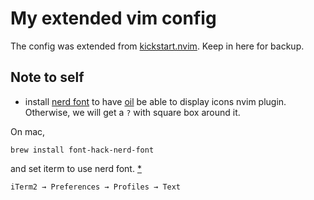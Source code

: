 # My extended vim config

The config was extended from [kickstart.nvim](https://github.com/nvim-lua/kickstart.nvim).
Keep in here for backup.

## Note to self
- install [nerd font](https://github.com/ryanoasis/nerd-fonts) to have [oil](https://github.com/stevearc/oil.nvim) be able to display icons nvim plugin.
Otherwise, we will get a `?` with square box around it.

On mac,
```
brew install font-hack-nerd-font
```
and set iterm to use nerd font. [*](https://stackoverflow.com/a/72973274)
```
iTerm2 → Preferences → Profiles → Text
```
